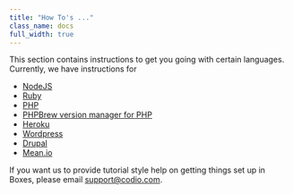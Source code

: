 ```yaml
---
title: "How To's ..."
class_name: docs
full_width: true
---
```


This section contains instructions to get you going with certain languages. Currently, we have instructions for

- [NodeJS](/docs/boxes/specifics/node)
- [Ruby](/docs/boxes/specifics/ruby)
- [PHP](/docs/boxes/specifics/php)
- [PHPBrew version manager for PHP](/docs/boxes/specifics/php-brew)
- [Heroku](/docs/boxes/specifics/heroku)
- [Wordpress](/docs/boxes/specifics/wordpress)
- [Drupal](/docs/boxes/specifics/drupal)
- [Mean.io](/docs/boxes/specifics/meanio)

If you want us to provide tutorial style help on getting things set up in Boxes, please email [support@codio.com](mailto:support@codio.com).
